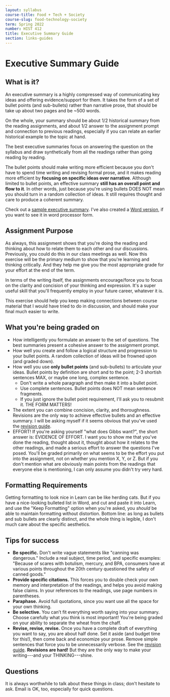 ```yaml
---
layout: syllabus
course-title: Food + Tech + Society
course-slug: food-technology-society
term: Spring 2022
number: HIST 412
title: Executive Summary Guide
section: links-guides
---
```


# Executive Summary Guide

## What is it?
An executive summary is a highly compressed way of communicating key ideas and offering evidence/support for them. It takes the form of a set of bullet points (and sub-bullets) rather than narrative prose, that should be take up about two pages and be ~500 words.

On the whole, your summary should be about 1/2 historical summary from the reading assignments, and about 1/2 answer to the assignment prompt and connection to previous readings, especially if you can relate an earlier historical example to the topic at hand.

The best executive summaries focus on answering the question on the syllabus and draw synthetically from all the readings rather than going reading by reading.

The bullet points should make writing more efficient because you don't have to spend time writing and revising formal prose, and it makes reading more efficient by **focusing on specific ideas over narrative**. Although limited to bullet points, an effective summary **still has an overall point and flow to it**. In other words, just because you're using bullets DOES NOT mean you should turn in a random collection of ideas. It still requires thought and care to produce a coherent summary.

Check out a [sample executive summary](exec-summary-example). I've also created a [Word version](exec-summary-sample.docx), if you want to see it in word processor form.


## Assignment Purpose
As always, this assignment shows that you're doing the reading and thinking about how to relate them to each other and our discussions. Previously, you could do this in our class meetings as well. Now this exercise will be the primary medium to show that you're learning and thinking critically. And they help me give you the most appropriate grade for your effort at the end of the term.

In terms of the writing itself, the assignments encourage/force you to focus on the clarity and concision of your thinking and expression. It's a super useful skill that you'll frequently employ in your future career, whatever it is.

This exercise should help you keep making connections between course material that I would have tried to do in discussion, and should make your final much easier to write.


## What you're being graded on
- How intelligently you formulate an answer to the set of questions. The best summaries present a cohesive answer to the assignment prompt.
- How well you create and follow a logical structure and progression to your bullet points. A random collection of ideas will be frowned upon (and graded down).
- How well you use **only bullet points** (and sub-bullets) to articulate your ideas. Bullet points by definition are short and to the point; 2-3 shortish sentences MAX, or maybe one long, complex sentence.
  - Don't write a whole paragraph and then make it into a bullet point.
  - Use complete sentences. Bullet points does NOT mean sentence fragments.
  - If you just ignore the bullet point requirement, I'll ask you to resubmit it. THE FORM MATTERS!
- The extent you can combine concision, clarity, and thoroughness. Revisions are the only way to achieve effective bullets and an effective summary. I will be asking myself if it seems obvious that you've used the [revision guide](writing-advice).
- EFFORT! If you're asking yourself "what does Gibbs want?", the short answer is: EVIDENCE OF EFFORT. I want you to show me that you've done the reading, thought about it, thought about how it relates to the other readings, and made a serious effort to answer the questions I've posed. You'll be graded primarily on what seems to be the effort you put into the assignment, not on whether you mention X, Y, or Z. But if you don't mention what are obviously main points from the readings that everyone else is mentioning, I can only assume you didn't try very hard.

## Formatting Requirements
Getting formatting to look nice in Learn can be like herding cats. But if you have a nice-looking bulleted list in Word, and cut and paste it into Learn, and use the "Keep Formatting" option when you're asked, you _should_ be able to maintain formatting without distortion. Bottom line: as long as bullets and sub bullets are clearly distinct, and the whole thing is legible, I don't much care about the specific aesthetics.


## Tips for success
 - **Be specific.** Don't write vague statements like "canning was dangerous." Include a real subject, time period, and specific examples: "Because of scares with botulism, mercury, and BPA, consumers have at various points throughout the 20th century questioned the safety of canned goods."
 - **Provide specific citations.** This forces you to double check your own memory and interpretation of the readings, and helps you avoid making false claims. In your references to the readings, use page numbers in parentheses.
 - **Paraphase.** Avoid full quotations, since you want use all the space for your own thinking.
 - **Be selective.** You can’t fit everything worth saying into your summary. Choose carefully what you think is most important! You're being graded on your ability to separate the wheat from the chaff.
 - **Revise, revise, revise.** Once you have a complete draft of everything you want to say, you are about half done. Set it aside (and budget time for this!), then come back and economize your prose. Remove simple sentences that force you to be unnecessarily verbose. See the [revision guide](writing-advice). **Revisions are hard!** But they are the only way to make your writing---and your THINKING---shine.


## Questions
It is always worthwhile to talk about these things in class; don't hesitate to ask. Email is OK, too, especially for quick questions.
